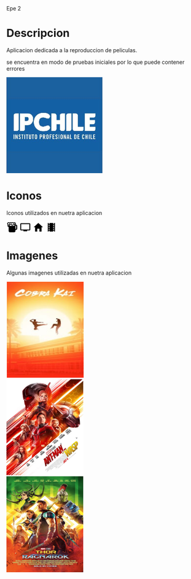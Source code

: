 <html>
   
  <head>
   <link rel="icon" href="ip.jpg" type="image/jpg" > 
    <tittle>Epe 2 </tittle>
  </head>
  <body>
    <div>
    <h1>Descripcion</h1>
    <p>Aplicacion dedicada a la reproduccion de peliculas.</p>
      <p>se encuentra en modo de pruebas iniciales por lo que puede contener errores</p>
    </div>
    <div>
      <img src="ip.jpg" width="250" height="250">
    </div>
   <h1>Iconos</h1>
   <p>Iconos utilizados en nuetra aplicacion</p>
   <img src="beer.svg" width="30" height="30">
   <img src="tv.svg" width="30" height="30">
   <img src="home.svg" width="30" height="30">
   <img src="film.svg" width="30" height="30">
   <h1>Imagenes</h1>
   <p>Algunas imagenes utilizadas en nuetra aplicacion</p>
   <div style="padding:1px;"><img src="cobrakai.jpg" width="200" height="250"></div>
   <div><img src="hormiga.jpg" width="200" height="250"></div>
   <div><img src="thor.jpg" width="200" height="250"></div>
    
  </body>
  </html>
